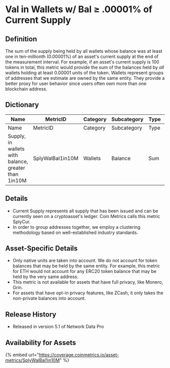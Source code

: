 # Val in Wallets w/ Bal ≥ .00001% of Current Supply

## Definition <a href="#definition" id="definition"></a>

The sum of the supply being held by all wallets whose balance was at least one in ten-millionth (0.00001%) of an asset's current supply at the end of the measurement interval. For example, if an asset's current supply is 100 tokens in total, this metric would provide the sum of the balances held by _all_ wallets holding at least 0.00001 units of the token. Wallets represent groups of addresses that we estimate are owned by the same entity. They provide a better proxy for user behavior since users often own more than one blockchain address.

## Dictionary <a href="#dictionary" id="dictionary"></a>



<table data-header-hidden><thead><tr><th width="222">Name</th><th width="279">MetricID</th><th>Category</th><th>Subcategory</th><th>Type</th><th>Unit</th><th>Interval</th></tr></thead><tbody><tr><td>Name</td><td>MetricID</td><td>Category</td><td>Subcategory</td><td>Type</td><td>Unit</td><td>Interval</td></tr><tr><td>Supply, in wallets with balance, greater than 1in10M</td><td>SplyWalBal1in10M</td><td>Wallets</td><td>Balance</td><td>Sum</td><td>Native units</td><td>1 day</td></tr></tbody></table>

## Details <a href="#details" id="details"></a>

* Current Supply represents all supply that has been issued and can be currently seen on a cryptoasset's ledger. Coin Metrics calls this metric SplyCur.
* In order to group addresses together, we employ a clustering methodology based on well-established industry standards.

## Asset-Specific Details <a href="#asset-specific-details" id="asset-specific-details"></a>

* Only native units are taken into account. We do not account for token balances that may be held by the same entity. For example, this metric for ETH would not account for any ERC20 token balance that may be held by the very same address.
* This metric is not available for assets that have full privacy, like Monero, Grin.
* For assets that have opt-in privacy features, like ZCash, it only takes the non-private balances into account.

## Release History <a href="#release-history" id="release-history"></a>

* Released in version 5.1 of Network Data Pro

## **Availability for Assets** <a href="#availability-for-assets" id="availability-for-assets"></a>

{% embed url="https://coverage.coinmetrics.io/asset-metrics/SplyWalBal1in10M" %}
